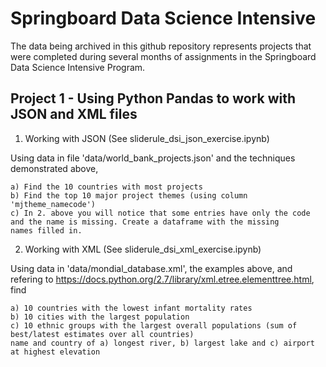 # Springboard Data Science Intensive

The data being archived in this github repository represents projects that were completed during several months of assignments in the Springboard Data Science Intensive Program.

## Project 1 - Using Python Pandas to work with JSON and XML files 

1. Working with JSON (See sliderule_dsi_json_exercise.ipynb)

Using data in file 'data/world_bank_projects.json' and the techniques demonstrated above,

    a) Find the 10 countries with most projects
    b) Find the top 10 major project themes (using column 'mjtheme_namecode')
    c) In 2. above you will notice that some entries have only the code and the name is missing. Create a dataframe with the missing 
    names filled in.

    

2. Working with XML (See sliderule_dsi_xml_exercise.ipynb)

Using data in 'data/mondial_database.xml', the examples above, and refering to https://docs.python.org/2.7/library/xml.etree.elementtree.html, find

    a) 10 countries with the lowest infant mortality rates
    b) 10 cities with the largest population
    c) 10 ethnic groups with the largest overall populations (sum of best/latest estimates over all countries)
    name and country of a) longest river, b) largest lake and c) airport at highest elevation

